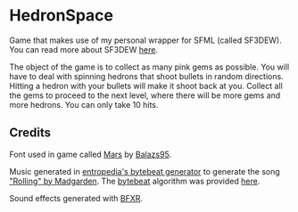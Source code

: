 HedronSpace
===========

Game that makes use of my personal wrapper for SFML (called SF3DEW).  You can read more about SF3DEW [here](https://github.com/JISyed/SF3DEW).

The object of the game is to collect as many pink gems as possible. You will have to deal with spinning hedrons that shoot bullets in random directions. Hitting a hedron with your bullets will make it shoot back at you. Collect all the gems to proceed to the next level, where there will be more gems and more hedrons. You can only take 10 hits.

Credits
-------

Font used in game called [Mars](http://www.dafont.com/mars.font) by [Balazs95](http://www.dafont.com/altera.d4403).

Music generated in [entropedia's bytebeat generator](http://entropedia.co.uk/generative_music_1.2_beta/) to generate the song ["Rolling" by Madgarden](https://soundcloud.com/madgarden/rolling). The [bytebeat](http://canonical.org/~kragen/bytebeat/) algorithm was provided [here](https://github.com/erlehmann/algorithmic-symphonies/blob/master/rolling).

Sound effects generated with [BFXR](http://www.bfxr.net/).
